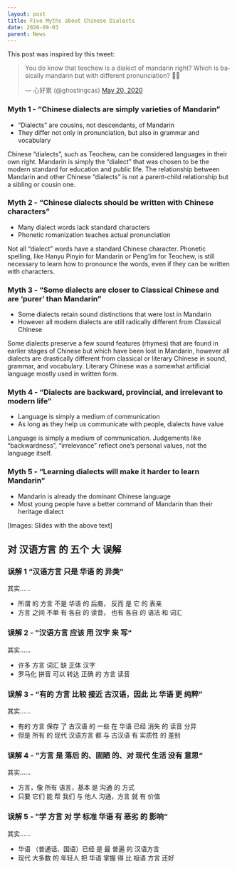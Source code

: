```yaml
---
layout: post
title: Five Myths about Chinese Dialects
date: 2020-09-03
parent: News
---
```


This post was inspired by this tweet:

<blockquote class="twitter-tweet"><p lang="en" dir="ltr">You do know that teochew is a dialect of mandarin right? Which is basically mandarin but with different pronunciation? 🤔🤔</p>&mdash; 心好累 (@ghostingcas) <a href="https://twitter.com/ghostingcas/status/1263166312592732160?ref_src=twsrc%5Etfw">May 20, 2020</a></blockquote> <script async src="https://platform.twitter.com/widgets.js" charset="utf-8"></script>

### Myth 1 - “Chinese dialects are simply varieties of Mandarin”

 * “Dialects” are cousins, not descendants, of Mandarin
 * They differ not only in pronunciation, but also in grammar and vocabulary

Chinese “dialects”, such as Teochew, can be considered languages in their own right. Mandarin is simply the “dialect” that was chosen to be the modern standard for education and public life. The relationship between Mandarin and other Chinese “dialects” is not a parent-child relationship but a sibling or cousin one.

### Myth 2 - “Chinese dialects should be written with Chinese characters”

 * Many dialect words lack standard characters
 * Phonetic romanization teaches actual pronunciation

Not all “dialect” words have a standard Chinese character. Phonetic spelling, like Hanyu Pinyin for Mandarin or Peng’im for Teochew, is still necessary to learn how to pronounce the words, even if they can be written with characters.

### Myth 3 - “Some dialects are closer to Classical Chinese and are ‘purer’ than Mandarin”

 * Some dialects retain sound distinctions that were lost in Mandarin
 * However all modern dialects are still radically different from Classical Chinese

Some dialects preserve a few sound features (rhymes) that are found in earlier stages of Chinese but which have been lost in Mandarin, however all dialects are drastically different from classical or literary Chinese in sound, grammar, and vocabulary. Literary Chinese was a somewhat artificial language mostly used in written form.

### Myth 4 - “Dialects are backward, provincial, and irrelevant to modern life”

 * Language is simply a medium of communication
 * As long as they help us communicate with people, dialects have value

Language is simply a medium of communication. Judgements like “backwardness”, “irrelevance” reflect one’s personal values, not the language itself.

### Myth 5 - “Learning dialects will make it harder to learn Mandarin”

 * Mandarin is already the dominant Chinese language
 * Most young people have a better command of Mandarin than their heritage dialect

[Images: Slides with the above text]

## 对 汉语方言 的 五个 大 误解

### 误解 1 “汉语方言 只是 华语 的 异类“

其实……
 * 所谓 的 方言 不是 华语 的 后裔， 反而 是 它 的 表亲
 * 方言 之间 不单 有 各自 的 读音， 也有 各自 的 语法 和 词汇

### 误解 2 - ”汉语方言 应该 用 汉字 来 写“

其实……
 * 许多 方言 词汇 缺 正体 汉字
 * 罗马化 拼音 可以 转达 正确 的 方言 读音

### 误解 3 - “有的 方言 比较 接近 古汉语，因此 比 华语 更 纯粹”

其实……
 * 有的 方言 保存 了 古汉语 的 一些 在 华语 已经 消失 的 读音 分异
 * 但是 所有 的 现代 汉语方言 都 与 古汉语 有 实质性 的 差别

### 误解 4 - ”方言 是 落后 的、固陋 的、对 现代 生活 没有 意思“

其实……
 * 方言，像 所有 语言，基本 是 沟通 的 方式
 * 只要 它们 能 帮 我们 与 他人 沟通，方言 就 有 价值

### 误解 5 - ”学 方言 对 学 标准 华语 有 恶劣 的 影响“

其实……
 * 华语 （普通话、国语）已经 是 最 普遍 的 汉语方言
 * 现代 大多数 的 年轻人 把 华语 掌握 得 比 祖语 方言 还好
